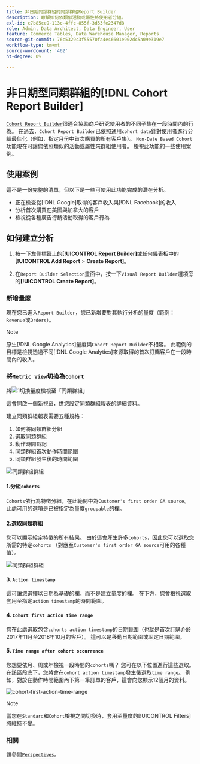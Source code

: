 ```yaml
---
title: 非日期同類群組的同類群組Report Builder
description: 瞭解如何依類似活動或屬性將使用者分組。
exl-id: c7b85ce9-113c-4ffc-855f-3d53fe2347d8
role: Admin, Data Architect, Data Engineer, User
feature: Commerce Tables, Data Warehouse Manager, Reports
source-git-commit: 76c5329c3f55570fa4e46601e902dc5a09e319e7
workflow-type: tm+mt
source-wordcount: '462'
ht-degree: 0%

---
```


# 非日期型同類群組的[!DNL Cohort Report Builder]

[`Cohort Report Builder`](../dev-reports/cohort-rpt-bldr.md)很適合協助商戶研究使用者的不同子集在一段時間內的行為。 在過去，`Cohort Report Builder`已依照通用`cohort date`針對使用者進行分組最佳化（例如，指定月份中首次購買的所有客戶集）。 `Non-Date Based Cohort`功能現在可讓您依照類似的活動或屬性來群組使用者。 檢視此功能的一些使用案例。

## 使用案例

這不是一份完整的清單，但以下是一些可使用此功能完成的潛在分析。

* 正在檢查從[!DNL Google]取得的客戶收入與[!DNL Facebook]的收入
* 分析首次購買在美國與加拿大的客戶
* 檢視從各種廣告行銷活動取得的客戶行為

## 如何建立分析

1. 按一下左側標籤上的&#x200B;**[!UICONTROL Report Builder]**&#x200B;或任何儀表板中的&#x200B;**[!UICONTROL Add Report** > **Create Report]**。

1. 在`Report Builder Selection`畫面中，按一下`Visual Report Builder`選項旁的&#x200B;**[!UICONTROL Create Report]**。

### 新增量度

現在您已進入`Report Builder`，您已新增要對其執行分析的量度（範例： `Revenue`或`Orders`）。

>[!NOTE]
>
>原生[!DNL Google Analytics]量度與`Cohort Report Builder`不相容。 此範例的目標是檢視透過不同[!DNL Google Analytics]來源取得的首次訂購客戶在一段時間內的收入。

### 將`Metric View`切換為`Cohort`

將![1切換量度檢視至「同類群組」](../../assets/1-toggle-metric-view-to-cohort.png)

這會開啟一個新視窗，供您設定同類群組報表的詳細資料。

建立同類群組報表需要五種規格：

1. 如何將同類群組分組
1. 選取同類群組
1. 動作時間戳記
1. 同類群組首次動作時間範圍
1. 同類群組發生後的時間範圍

![同類群組群組](../../assets/2-cohort-groups.png)<!--{: width="200" height="224"}-->



#### 1.分組`cohorts`

`Cohorts`依行為特徵分組，在此範例中為`Customer's first order GA source`。 此處可用的選項是已被指定為量度`groupable`的欄。

#### 2.選取同類群組

您可以顯示給定特徵的所有結果。 由於這會產生許多`cohorts`，因此您可以選取您所需的特定`cohorts` （對應至`Customer's first order GA source`可用的各種值）。

![同類群組群組](../../assets/4-cohort-groups.png)<!--{: width="300" height="338"}-->

#### 3. `Action timestamp`

這可讓您選擇以日期為基礎的欄，而不是建立量度的欄。 在下方，您會檢視選取套用至指定`action timestamp`的時間範圍。

#### 4. `Cohort first action time range`

您在此處選取包含`cohorts action timestamp`的日期範圍（也就是首次訂購介於2017年11月至2018年10月的客戶）。 這可以是移動日期範圍或固定日期範圍。

#### 5. `Time range after cohort occurrence`

您想要依月、周或年檢視一段時間的`cohorts`嗎？ 您可在以下位置進行這些選取。 在該區段底下，您將會在`cohort action timestamp`發生後選取`time range`。 例如，對於在動作時間範圍內下第一筆訂單的客戶，這會向您顯示12個月的資料。

![cohort-first-action-time-range](../../assets/5-cohort-first-action-time-range.png)<!--{: width="400" height="557"}-->

>[!NOTE]
>
>當您在`Standard`和`Cohort`檢視之間切換時，套用至量度的[!UICONTROL Filters]將維持不變。

### 相關

請參閱[`Perspectives`](../../data-analyst/dev-reports/cohort-rpt-bldr.md)。
